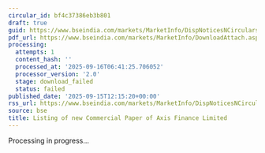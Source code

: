 ```yaml
---
circular_id: bf4c37386eb3b801
draft: true
guid: https://www.bseindia.com/markets/MarketInfo/DispNoticesNCirculars.aspx?Noticeid={41FF1FCE-E0EE-4DDB-86A8-A41D55B5B5C9}&noticeno=20250915-40&dt=09/15/2025&icount=40&totcount=81&flag=0
pdf_url: https://www.bseindia.com/markets/MarketInfo/DownloadAttach.aspx?id=20250915-40&attachedId=
processing:
  attempts: 1
  content_hash: ''
  processed_at: '2025-09-16T06:41:25.706052'
  processor_version: '2.0'
  stage: download_failed
  status: failed
published_date: '2025-09-15T12:15:20+00:00'
rss_url: https://www.bseindia.com/markets/MarketInfo/DispNoticesNCirculars.aspx?Noticeid={41FF1FCE-E0EE-4DDB-86A8-A41D55B5B5C9}&noticeno=20250915-40&dt=09/15/2025&icount=40&totcount=81&flag=0
source: bse
title: Listing of new Commercial Paper of Axis Finance Limited
---
```


Processing in progress...